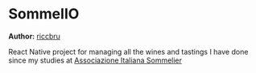 # SommelIO

**Author:** [riccbru](https://github.com/riccbru)

React Native project for managing all the wines and tastings I have done since my studies at [Associazione Italiana Sommelier](https://aisitalia.it)